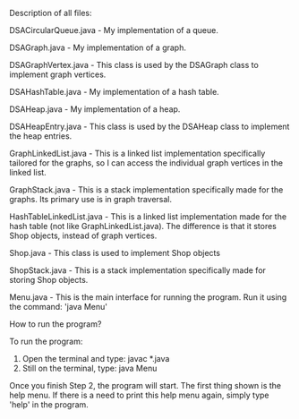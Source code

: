 Description of all files:

DSACircularQueue.java - My implementation of a queue.

DSAGraph.java - My implementation of a graph.

DSAGraphVertex.java - This class is used by the DSAGraph class to implement graph vertices.

DSAHashTable.java - My implementation of a hash table.

DSAHeap.java - My implementation of a heap.

DSAHeapEntry.java - This class is used by the DSAHeap class to implement the heap entries.

GraphLinkedList.java - This is a linked list implementation specifically tailored for the graphs,
                       so I can access the individual graph vertices in the linked list.

GraphStack.java - This is a stack implementation specifically made for the graphs. Its primary use
                  is in graph traversal.

HashTableLinkedList.java - This is a linked list implementation made for the hash table (not like
                           GraphLinkedList.java). The difference is that it stores Shop objects,
                           instead of graph vertices.

Shop.java - This class is used to implement Shop objects

ShopStack.java - This is a stack implementation specifically made for storing Shop objects.

Menu.java - This is the main interface for running the program. Run it using the command:
            'java Menu'


How to run the program?

To run the program:

1) Open the terminal and type: javac *.java
2) Still on the terminal, type: java Menu

Once you finish Step 2, the program will start. The first thing shown is the help menu.
If there is a need to print this help menu again, simply type 'help' in the program.